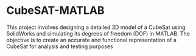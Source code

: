# CubeSAT-MATLAB
This project involves designing a detailed 3D model of a CubeSat using SolidWorks and simulating its degrees of freedom (DOF) in MATLAB. The objective is to create an accurate and functional representation of a CubeSat for analysis and testing purposes
